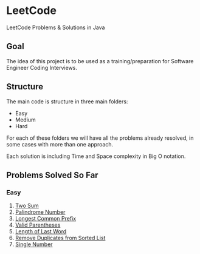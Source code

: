 # LeetCode
 LeetCode Problems & Solutions in Java

## Goal
The idea of this project is to be used as a training/preparation for Software Engineer Coding Interviews.

## Structure

The main code is structure in three main folders:
* Easy
* Medium
* Hard

For each of these folders we will have all the problems already resolved, in some cases with more than one approach.

Each solution is including Time and Space complexity in Big O notation.

## Problems Solved So Far

### Easy
1. [Two Sum](https://leetcode.com/problems/two-sum/description/)
9. [Palindrome Number](https://leetcode.com/problems/palindrome-number/)
14. [Longest Common Prefix](https://leetcode.com/problems/longest-common-prefix/description/)
20. [Valid Parentheses](https://leetcode.com/problems/valid-parentheses/description/)
58. [Length of Last Word](https://leetcode.com/problems/length-of-last-word/description/)
83. [Remove Duplicates from Sorted List](https://leetcode.com/problems/remove-duplicates-from-sorted-list/)
136. [Single Number](https://leetcode.com/problems/single-number/description/)